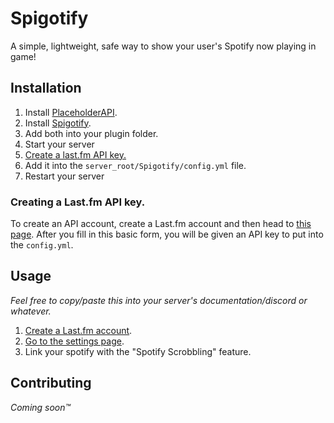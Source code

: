 # Spigotify

A simple, lightweight, safe way to show your user's Spotify now playing in game!

## Installation

1. Install [PlaceholderAPI](https://www.spigotmc.org/resources/placeholderapi.6245/).
2. Install [Spigotify](https://github.com/mufinlive/spigotify/releases).
3. Add both into your plugin folder.
4. Start your server
5. [Create a last.fm API key.](#creating-a-lastfm-api-key)
6. Add it into the `server_root/Spigotify/config.yml` file.
7. Restart your server

### Creating a Last.fm API key.

To create an API account, create a Last.fm account and then head to [this page](https://www.last.fm/api/account/create).
After you fill in this basic form, you will be given an API key to put into the `config.yml`.

## Usage

*Feel free to copy/paste this into your server's documentation/discord or whatever.*

1. [Create a Last.fm account](https://www.last.fm/join).
2. [Go to the settings page](https://www.last.fm/settings/applications).
3. Link your spotify with the "Spotify Scrobbling" feature.

## Contributing

*Coming soon™️*
